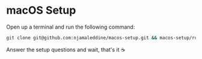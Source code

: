 # macOS Setup

Open up a terminal and run the following command:

```bash
git clone git@github.com:njamaleddine/macos-setup.git && macos-setup/run.sh
```

Answer the setup questions and wait, that's it ☕